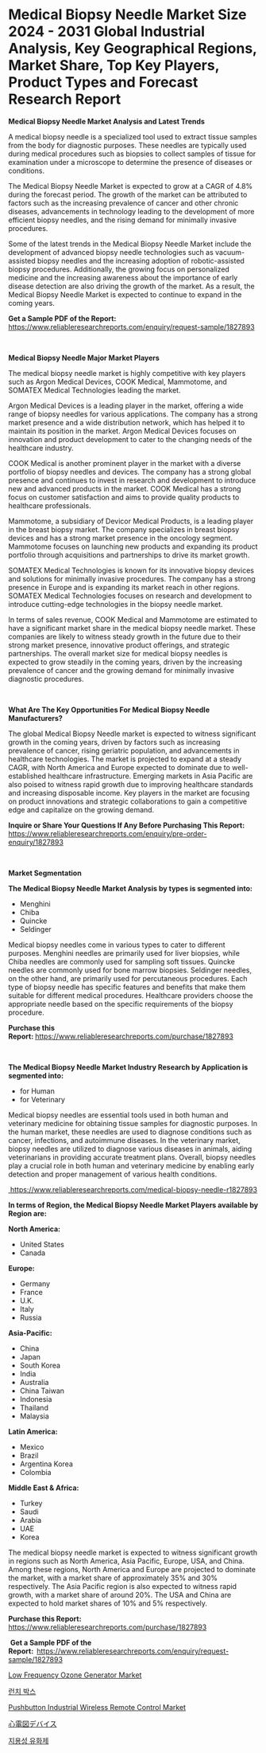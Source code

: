 <p><h1>Medical Biopsy Needle Market Size 2024 - 2031 Global Industrial Analysis, Key Geographical Regions, Market Share, Top Key Players, Product Types and Forecast Research Report</h1></p><p><strong>Medical Biopsy Needle Market Analysis and Latest Trends</strong></p>
<p><p>A medical biopsy needle is a specialized tool used to extract tissue samples from the body for diagnostic purposes. These needles are typically used during medical procedures such as biopsies to collect samples of tissue for examination under a microscope to determine the presence of diseases or conditions.</p><p>The Medical Biopsy Needle Market is expected to grow at a CAGR of 4.8% during the forecast period. The growth of the market can be attributed to factors such as the increasing prevalence of cancer and other chronic diseases, advancements in technology leading to the development of more efficient biopsy needles, and the rising demand for minimally invasive procedures.</p><p>Some of the latest trends in the Medical Biopsy Needle Market include the development of advanced biopsy needle technologies such as vacuum-assisted biopsy needles and the increasing adoption of robotic-assisted biopsy procedures. Additionally, the growing focus on personalized medicine and the increasing awareness about the importance of early disease detection are also driving the growth of the market. As a result, the Medical Biopsy Needle Market is expected to continue to expand in the coming years.</p></p>
<p><strong>Get a Sample PDF of the Report:&nbsp;</strong> <a href="https://www.reliableresearchreports.com/enquiry/request-sample/1827893">https://www.reliableresearchreports.com/enquiry/request-sample/1827893</a></p>
<p>&nbsp;</p>
<p><strong>Medical Biopsy Needle Major Market Players</strong></p>
<p><p>The medical biopsy needle market is highly competitive with key players such as Argon Medical Devices, COOK Medical, Mammotome, and SOMATEX Medical Technologies leading the market. </p><p>Argon Medical Devices is a leading player in the market, offering a wide range of biopsy needles for various applications. The company has a strong market presence and a wide distribution network, which has helped it to maintain its position in the market. Argon Medical Devices focuses on innovation and product development to cater to the changing needs of the healthcare industry.</p><p>COOK Medical is another prominent player in the market with a diverse portfolio of biopsy needles and devices. The company has a strong global presence and continues to invest in research and development to introduce new and advanced products in the market. COOK Medical has a strong focus on customer satisfaction and aims to provide quality products to healthcare professionals.</p><p>Mammotome, a subsidiary of Devicor Medical Products, is a leading player in the breast biopsy market. The company specializes in breast biopsy devices and has a strong market presence in the oncology segment. Mammotome focuses on launching new products and expanding its product portfolio through acquisitions and partnerships to drive its market growth.</p><p>SOMATEX Medical Technologies is known for its innovative biopsy devices and solutions for minimally invasive procedures. The company has a strong presence in Europe and is expanding its market reach in other regions. SOMATEX Medical Technologies focuses on research and development to introduce cutting-edge technologies in the biopsy needle market.</p><p>In terms of sales revenue, COOK Medical and Mammotome are estimated to have a significant market share in the medical biopsy needle market. These companies are likely to witness steady growth in the future due to their strong market presence, innovative product offerings, and strategic partnerships. The overall market size for medical biopsy needles is expected to grow steadily in the coming years, driven by the increasing prevalence of cancer and the growing demand for minimally invasive diagnostic procedures.</p></p>
<p>&nbsp;</p>
<p><strong>What Are The Key Opportunities For Medical Biopsy Needle Manufacturers?</strong></p>
<p><p>The global Medical Biopsy Needle market is expected to witness significant growth in the coming years, driven by factors such as increasing prevalence of cancer, rising geriatric population, and advancements in healthcare technologies. The market is projected to expand at a steady CAGR, with North America and Europe expected to dominate due to well-established healthcare infrastructure. Emerging markets in Asia Pacific are also poised to witness rapid growth due to improving healthcare standards and increasing disposable income. Key players in the market are focusing on product innovations and strategic collaborations to gain a competitive edge and capitalize on the growing demand.</p></p>
<p><strong>Inquire or Share Your Questions If Any Before Purchasing This Report:</strong> <a href="https://www.reliableresearchreports.com/enquiry/pre-order-enquiry/1827893">https://www.reliableresearchreports.com/enquiry/pre-order-enquiry/1827893</a></p>
<p>&nbsp;</p>
<p><strong>Market Segmentation</strong></p>
<p><strong>The Medical Biopsy Needle Market Analysis by types is segmented into:</strong></p>
<p><ul><li>Menghini</li><li>Chiba</li><li>Quincke</li><li>Seldinger</li></ul></p>
<p><p>Medical biopsy needles come in various types to cater to different purposes. Menghini needles are primarily used for liver biopsies, while Chiba needles are commonly used for sampling soft tissues. Quincke needles are commonly used for bone marrow biopsies. Seldinger needles, on the other hand, are primarily used for percutaneous procedures. Each type of biopsy needle has specific features and benefits that make them suitable for different medical procedures. Healthcare providers choose the appropriate needle based on the specific requirements of the biopsy procedure.</p></p>
<p><strong>Purchase this Report:&nbsp;</strong><a href="https://www.reliableresearchreports.com/purchase/1827893">https://www.reliableresearchreports.com/purchase/1827893</a></p>
<p>&nbsp;</p>
<p><strong>The Medical Biopsy Needle Market Industry Research by Application is segmented into:</strong></p>
<p><ul><li>for Human</li><li>for Veterinary</li></ul></p>
<p><p>Medical biopsy needles are essential tools used in both human and veterinary medicine for obtaining tissue samples for diagnostic purposes. In the human market, these needles are used to diagnose conditions such as cancer, infections, and autoimmune diseases. In the veterinary market, biopsy needles are utilized to diagnose various diseases in animals, aiding veterinarians in providing accurate treatment plans. Overall, biopsy needles play a crucial role in both human and veterinary medicine by enabling early detection and proper management of various health conditions.</p></p>
<p><a href="https://www.reliableresearchreports.com/medical-biopsy-needle-r1827893">&nbsp;https://www.reliableresearchreports.com/medical-biopsy-needle-r1827893</a></p>
<p><strong>In terms of Region, the Medical Biopsy Needle Market Players available by Region are:</strong></p>
<p>
    <p> <strong> North America: </strong>
        <ul>
            <li>United States</li>
            <li>Canada</li>
        </ul>
        </p> 
    <p> <strong> Europe: </strong>
        <ul>
            <li>Germany</li>
            <li>France</li>
            <li>U.K.</li>
            <li>Italy</li>
            <li>Russia</li>
        </ul>
        </p> 
    <p> <strong> Asia-Pacific: </strong>
        <ul>
            <li>China</li>
            <li>Japan</li>
            <li>South Korea</li>
            <li>India</li>
            <li>Australia</li>
            <li>China Taiwan</li>
            <li>Indonesia</li>
            <li>Thailand</li>
            <li>Malaysia</li>
        </ul>
        </p> 
    <p> <strong> Latin America: </strong>
        <ul>
            <li>Mexico</li>
            <li>Brazil</li>
            <li>Argentina Korea</li>
            <li>Colombia</li>
        </ul>
        </p> 
    <p> <strong> Middle East & Africa: </strong>
        <ul>
            <li>Turkey</li>
            <li>Saudi</li>
            <li>Arabia</li>
            <li>UAE</li>
            <li>Korea</li>
        </ul>
    </p>
    </p>
<p><p>The medical biopsy needle market is expected to witness significant growth in regions such as North America, Asia Pacific, Europe, USA, and China. Among these regions, North America and Europe are projected to dominate the market, with a market share of approximately 35% and 30% respectively. The Asia Pacific region is also expected to witness rapid growth, with a market share of around 20%. The USA and China are expected to hold market shares of 10% and 5% respectively.</p></p>
<p><strong>Purchase this Report: </strong><a href="https://www.reliableresearchreports.com/purchase/1827893">https://www.reliableresearchreports.com/purchase/1827893</a></p>
<p>&nbsp;<strong>Get a Sample PDF of the Report:&nbsp;&nbsp;</strong><a href="https://www.reliableresearchreports.com/enquiry/request-sample/1827893">https://www.reliableresearchreports.com/enquiry/request-sample/1827893</a></p>
<p><strong></strong></p>
<p><p><a href="https://www.linkedin.com/pulse/low-frequency-ozone-generator-market-analysis-sze-forecasted-mmevf?trackingId=2svhjNCpBGsN4xrpGoS%2BIg%3D%3D">Low Frequency Ozone Generator Market</a></p><p><a href="https://medium.com/@christianlarkinus/%EB%9F%B0%EC%B9%98%EB%B0%95%EC%8A%A4-%EC%8B%9C%EC%9E%A5-%EC%A0%84%EB%A7%9D-%EC%82%B0%EC%97%85-%EA%B0%9C%EC%9A%94-%EB%B0%8F-%EC%98%88%EC%B8%A1-2024%EB%85%84%EB%B6%80%ED%84%B0-2031%EB%85%84%EA%B9%8C%EC%A7%80-44664d1341e4">런치 박스</a></p><p><a href="https://www.linkedin.com/pulse/pushbutton-industrial-wireless-remote-controlnbspmarket-focuses-ifmef?trackingId=inQ4r%2Bkb0UI99EeW6687tw%3D%3D">Pushbutton Industrial Wireless Remote Control Market</a></p><p><a href="https://medium.com/@stevencornish04/%E5%BF%83%E9%9B%BB%E5%9B%B3%E8%A3%85%E7%BD%AE%E5%B8%82%E5%A0%B4%E3%81%AE%E5%88%86%E6%9E%90-%E3%82%B0%E3%83%AD%E3%83%BC%E3%83%90%E3%83%AB%E7%94%A3%E6%A5%AD%E3%81%AE%E8%A6%8B%E9%80%9A%E3%81%97%E3%81%A8%E4%BA%88%E6%B8%AC-2024%E5%B9%B4%E3%81%8B%E3%82%892031%E5%B9%B4%E3%81%BE%E3%81%A7-3fee9afb4ade">心電図デバイス</a></p><p><a href="https://medium.com/@goonfghyt6587/%EC%9C%A0%EB%A5%98%EC%9A%A9-%ED%95%B4%EC%A7%88%EC%A0%9C-%EC%8B%9C%EC%9E%A5-%EC%97%B0%EA%B5%AC-%EB%B3%B4%EA%B3%A0%EC%84%9C-2024%EB%85%84%EB%B6%80%ED%84%B0-2031%EB%85%84%EA%B9%8C%EC%A7%80%EC%9D%98-%EC%97%AD%EC%82%AC-%EB%B0%8F-%EC%98%88%EC%B8%A1-fb3707823eed">지용성 유화제</a></p></p>